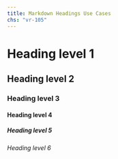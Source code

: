 ```yaml
---
title: Markdown Headings Use Cases
chs: "vr-105"
---
```


# Heading level 1

## Heading level 2

### Heading level 3

#### Heading level 4

##### Heading level 5

###### Heading level 6